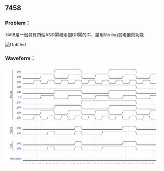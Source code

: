 ## 7458

### Problem：

7458是一個具有四個AND閘和兩個OR閘的IC，請用Verilog實現他的功能

![Untitled](https://hdlbits.01xz.net/mw/images/e/e1/7458.png)

### Waveform：

![waveform](https://github.com/freexd0m0329/HDLBits/blob/main/Ch2_VerilogLanguague/Ch2-1_Basics/L08_7458chip/waveform.png?raw=true)